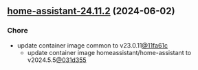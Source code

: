 

## [home-assistant-24.11.2](https://github.com/cyr-ius/truenas-charts/compare/home-assistant-24.11.1...home-assistant-24.11.2) (2024-06-02)

### Chore

- update container image common to v23.0.11[@11fa61c](https://github.com/11fa61c)
  - update container image homeassistant/home-assistant to v2024.5.5[@031d355](https://github.com/031d355)
  
  